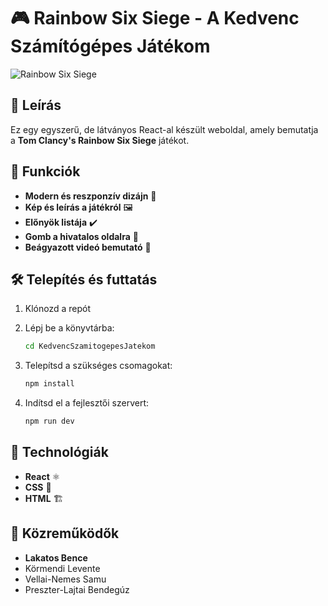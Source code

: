# 🎮 Rainbow Six Siege - A Kedvenc Számítógépes Játékom
![Rainbow Six Siege](https://logowik.com/content/uploads/images/rainbow-six-siege1279.jpg)

## 📝 Leírás
Ez egy egyszerű, de látványos React-al készült weboldal, amely bemutatja a **Tom Clancy's Rainbow Six Siege** játékot.

## 🚀 Funkciók
- **Modern és reszponzív dizájn** 🎨
- **Kép és leírás a játékról** 🖼️
- **Előnyök listája** ✔️
- **Gomb a hivatalos oldalra** 🔗
- **Beágyazott videó bemutató** 🎥

## 🛠️ Telepítés és futtatás
1. Klónozd a repót

2. Lépj be a könyvtárba:
   ```sh
   cd KedvencSzamitogepesJatekom
   ```
3. Telepítsd a szükséges csomagokat:
   ```sh
   npm install
   ```
4. Indítsd el a fejlesztői szervert:
   ```sh
   npm run dev
   ```

## 📌 Technológiák
- **React** ⚛️
- **CSS** 🎨
- **HTML** 🏗️

## 👥 Közreműködők
- **Lakatos Bence**
- Körmendi Levente
- Vellai-Nemes Samu
- Preszter-Lajtai Bendegúz
